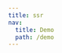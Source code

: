 ```yaml
---
title: ssr
nav:
  title: Demo
  path: /demo
---
```


<code src="../examples/ssr.tsx" iframe="500"></code>

